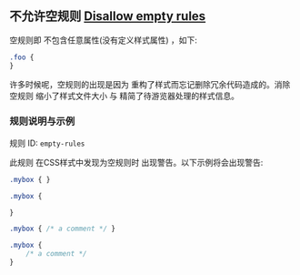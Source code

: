 ## 不允许空规则 [Disallow empty rules](https://github.com/CSSLint/csslint/wiki/Disallow-empty-rules)

空规则即 不包含任意属性(没有定义样式属性) ，如下:

```css
.foo {
}
```

许多时候呢，空规则的出现是因为 重构了样式而忘记删除冗余代码造成的。消除空规则 缩小了样式文件大小 与 精简了待游览器处理的样式信息。

### 规则说明与示例

规则 ID: `empty-rules`

此规则 在CSS样式中发现为空规则时 出现警告。以下示例将会出现警告:

```css
.mybox { }

.mybox {

}

.mybox { /* a comment */ }

.mybox {
    /* a comment */
}
```

